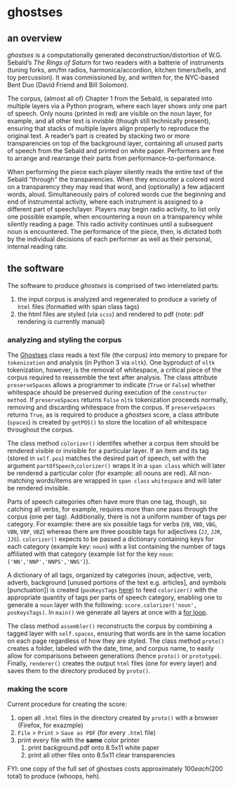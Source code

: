 # ghostses

## an overview

*ghostses* is a computationally generated deconstruction/distortion of W.G. Sebald’s *The Rings of Saturn* for two readers with a batterie of instruments (tuning forks, am/fm radios, harmonica/accordion, kitchen timers/bells, and toy percussion). It was commissioned by, and written for, the NYC-based Bent Duo (David Friend and Bill Solomon).

The corpus, (almost all of) Chapter 1 from the Sebald, is separated into multiple layers via a Python program, where each layer shows only one part of speech. Only nouns (printed in red) are visible on the noun layer, for example, and all other text is invisble (though still technically present), ensuring that stacks of multiple layers align properly to reproduce the original text. A reader’s part is created by stacking two or more transparencies on top of the background layer, containing all unused parts of speech from the Sebald and printed on white paper. Performers are free to arrange and rearrange their parts from performance-to-performance.

When performing the piece each player silently reads the entire text of the Sebald “through" the transparencies. When they encounter a colored word on a transparency they may read that word, and (optionally) a few adjacent words, aloud. Simultaneously pairs of colored words cue the beginning and end of instrumental activity, where each instrument is assigned to a different part of speech/layer. Players may begin radio activity, to list only one possible example, when encountering a noun on a transparency while silently reading a page. This radio activity continues until a subsequent noun is encountered. The performance of the piece, then, is dictated both by the individual decisions of each performer as well as their personal, internal reading rate.


## the software

The software to produce *ghostses* is comprised of two interrelated parts:

1. the input corpus is analyzed and regenerated to produce a variety of `html` files (formatted with span class tags)
2. the html files are styled (via `scss`) and rendered to pdf (note: pdf rendering is currently manual)


### analyzing and styling the corpus

The [Ghostses](layer_generator/py/ghostses.py) class reads a text file (the corpus) into memory to prepare for `tokenization` and analysis (in Python 3 via `nltk`). One byproduct of `nltk` tokenization, however, is the removal of whitespace, a critical piece of the corpus required to reassemble the text after analysis. The class attribute `preserveSpaces` allows a programmer to indicate (`True` or `False`) whether whitespace should be preserved during execution of the `constructor method`. If `preserveSpaces` returns `False` `nltk` tokenization proceeds normally, removing and discarding whitespace from the corpus. If `preserveSpaces` returns `True`, as is required to produce a *ghostses* score, a class attribute (`spaces`) is created by `getPOS()` to store the location of all whitespace throughout the corpus.

The class method `colorizer()` identifes whether a corpus item should be rendered visible or invisible for a particular layer. If an item and its tag (stored in `self.pos`) matches the desired part of speech, set with the argument `partOfSpeech`,`colorizer()` wraps it in a `span class` which will later be rendered a particular color (for example: all nouns are red). All non-matching words/items are wrapped in `span class` `whitespace` and will later be rendered invisible.

Parts of speech categories often have more than one tag, though, so catching all verbs, for example, requires more than one pass through the corpus (one per tag). Additionally, there is not a uniform number of tags per category. For example: there are six possible tags for verbs (`VB`, `VBD`, `VBG`, `VBN`, `VBP`, `VBZ`) whereas there are three possible tags for adjectives (`JJ`, `JJR`, `JJS`). `colorizer()` expects to be passed a dictionary containing keys for each category (example key: `noun`) with a list containing the number of tags affiliated with that category (example list for the key `noun`: `['NN','NNP','NNPS','NNS']`).

A dictionary of all tags, organized by categories (noun, adjective, verb, adverb, background [unused portions of the text e.g. articles], and symbols [punctuation]) is created (`posKeysTags` [here](https://github.com/caseyanderson/ghostses/blob/6c117bbb8a26741df9531791ff66a92cb8c3b7cb/layer_generator/py/ghostses.py#L175-L187)) to feed `colorizer()` with the appropriate quantity of tags per parts of speech category, enabling one to generate a `noun` layer with the following: `score.colorizer('noun', posKeysTags)`. In `main()` we generate all layers at once with a [for loop](https://github.com/caseyanderson/ghostses/blob/6c117bbb8a26741df9531791ff66a92cb8c3b7cb/layer_generator/py/ghostses.py#L190-L194).

The class method `assembler()` reconstructs the corpus by combining a tagged layer with `self.spaces`, ensuring that words are in the same location on each page regardless of how they are styled. The class method `proto()` creates a folder, labeled with the date, time, and corpus name, to easily allow for comparisons between generations (hence `proto()` or `prototype`). Finally, `renderer()` creates the output `html` files (one for every layer) and saves them to the directory produced by `proto()`.


### making the score

Current procedure for creating the score:

1. open all `.html` files in the directory created by `proto()` with a browser (Firefox, for exazmple)
2. `File` > `Print` > `Save as PDF` (for every `.html` file)
3. print every file with the **same** color printer
    1. print background.pdf onto 8.5x11 white paper
    2. print all other files onto 8.5x11 clear transparencies

FYI: one copy of the full set of ghostses costs approximately $100 each ($200 total) to produce (whoops, heh).
